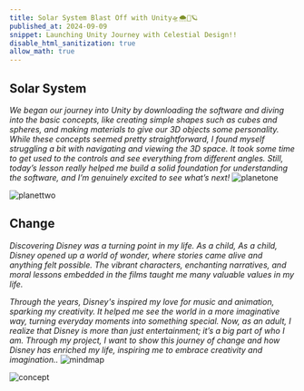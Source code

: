```yaml
---
title: Solar System Blast Off with Unity🛸🌨️🌊🪐
published_at: 2024-09-09
snippet: Launching Unity Journey with Celestial Design!!
disable_html_sanitization: true
allow_math: true
---
```


## Solar System
*We began our journey into Unity by downloading the software and diving into the basic concepts, like creating simple shapes such as cubes and spheres, and making materials to give our 3D objects some personality. While these concepts seemed pretty straightforward, I found myself struggling a bit with navigating and viewing the 3D space. It took some time to get used to the controls and see everything from different angles. Still, today’s lesson really helped me build a solid foundation for understanding the software, and I’m genuinely excited to see what’s next!*
![planetone](planetsatu.jpeg)

![planettwo](planetdua.jpeg)

## Change
*Discovering Disney was a turning point in my life. As a child, As a child, Disney opened up a world of wonder, where stories came alive and anything felt possible. The vibrant characters, enchanting narratives, and moral lessons embedded in the films taught me many valuable values in my life.*

*Through the years, Disney's inspired my love for music and animation, sparking my creativity. It helped me see the world in a more imaginative way, turning everyday moments into something special. Now, as an adult, I realize that Disney is more than just entertainment; it’s a big part of who I am. Through my project, I want to show this journey of change and how Disney has enriched my life, inspiring me to embrace creativity and imagination..*
![mindmap](change.png)

![concept](conceptdisney.png)
